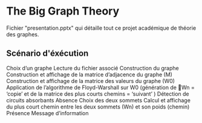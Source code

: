 # The Big Graph Theory
Fichier "presentation.pptx" qui détaille tout ce projet académique de théorie des graphes.

## Scénario d'éxécution
Choix d’un graphe
Lecture du fichier associé
Construction du graphe
Construction et affichage de la matrice d’adjacence du graphe (M)
Construction et affichage de la matrice des valeurs du graphe (W0)
Application de l’algorithme de Floyd-Warshall sur W0 (génération de Wn = ‘copie’ et de la matrice des plus courts chemins = ‘suivant’ )
Détection de circuits absorbants
Absence 
Choix des deux sommets
Calcul et affichage du plus court chemin entre les deux sommets (Wn) et son poids (chemin)
Présence
Message d’information

